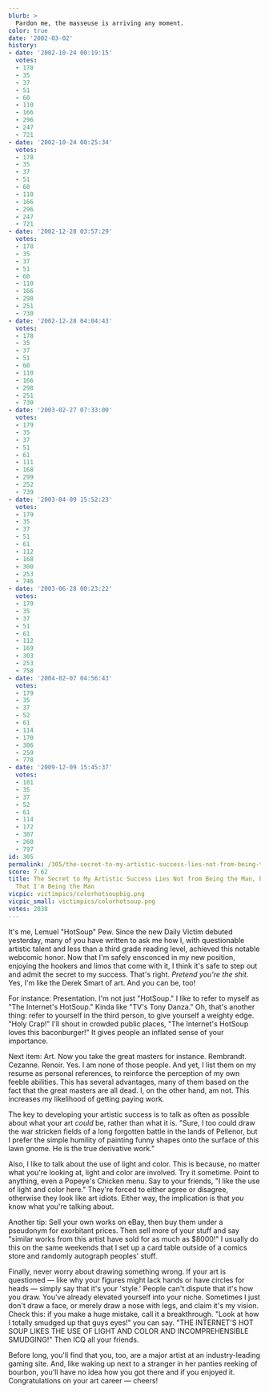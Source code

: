 ```yaml
---
blurb: >
  Pardon me, the masseuse is arriving any moment.
color: true
date: '2002-03-02'
history:
- date: '2002-10-24 00:19:15'
  votes:
  - 178
  - 35
  - 37
  - 51
  - 60
  - 110
  - 166
  - 296
  - 247
  - 721
- date: '2002-10-24 00:25:34'
  votes:
  - 178
  - 35
  - 37
  - 51
  - 60
  - 110
  - 166
  - 296
  - 247
  - 721
- date: '2002-12-28 03:57:29'
  votes:
  - 178
  - 35
  - 37
  - 51
  - 60
  - 110
  - 166
  - 298
  - 251
  - 730
- date: '2002-12-28 04:04:43'
  votes:
  - 178
  - 35
  - 37
  - 51
  - 60
  - 110
  - 166
  - 298
  - 251
  - 730
- date: '2003-02-27 07:33:00'
  votes:
  - 179
  - 35
  - 37
  - 51
  - 61
  - 111
  - 168
  - 299
  - 252
  - 739
- date: '2003-04-09 15:52:23'
  votes:
  - 179
  - 35
  - 37
  - 51
  - 61
  - 112
  - 168
  - 300
  - 253
  - 746
- date: '2003-06-28 00:23:22'
  votes:
  - 179
  - 35
  - 37
  - 51
  - 61
  - 112
  - 169
  - 303
  - 253
  - 758
- date: '2004-02-07 04:56:43'
  votes:
  - 179
  - 35
  - 37
  - 52
  - 61
  - 114
  - 170
  - 306
  - 259
  - 778
- date: '2009-12-09 15:45:37'
  votes:
  - 181
  - 35
  - 37
  - 52
  - 61
  - 114
  - 172
  - 307
  - 260
  - 797
id: 305
permalink: /305/the-secret-to-my-artistic-success-lies-not-from-being-the-man-but-in-pretending-that-im-being-the-man/
score: 7.62
title: The Secret to My Artistic Success Lies Not from Being the Man, but in Pretending
  That I'm Being the Man
vicpic: victimpics/colorhotsoupbig.png
vicpic_small: victimpics/colorhotsoup.png
votes: 2038
---
```


It's me, Lemuel "HotSoup" Pew. Since the new Daily Victim debuted
yesterday, many of you have written to ask me how I, with questionable
artistic talent and less than a third grade reading level, achieved this
notable webcomic honor. Now that I'm safely ensconced in my new
position, enjoying the hookers and limos that come with it, I think it's
safe to step out and admit the secret to my success. That's right.
*Pretend you're the shit*. Yes, I'm like the Derek Smart of art. And you
can be, too!

For instance: Presentation. I'm not just "HotSoup." I like to refer to
myself as "The Internet's HotSoup." Kinda like "TV's Tony Danza." Oh,
that's another thing: refer to yourself in the third person, to give
yourself a weighty edge. "Holy Crap!" I'll shout in crowded public
places, "The Internet's HotSoup loves this baconburger!" It gives people
an inflated sense of your importance.

Next item: Art. Now you take the great masters for instance. Rembrandt.
Cezanne. Renoir. Yes. I am none of those people. And yet, I list them on
my resume as personal references, to reinforce the perception of my own
feeble abilities. This has several advantages, many of them based on the
fact that the great masters are all dead. I, on the other hand, am not.
This increases my likelihood of getting paying work.

The key to developing your artistic success is to talk as often as
possible about what your art *could* be, rather than what it is. "Sure,
I too could draw the war stricken fields of a long forgotten battle in
the lands of Pellenor, but I prefer the simple humility of painting
funny shapes onto the surface of this lawn gnome. He is the true
derivative work."

Also, I like to talk about the use of light and color. This is because,
no matter what you're looking at, light and color are involved. Try it
sometime. Point to anything, even a Popeye's Chicken menu. Say to your
friends, "I like the use of light and color here." They're forced to
either agree or disagree, otherwise they look like art idiots. Either
way, the implication is that *you* know what you're talking about.

Another tip: Sell your own works on eBay, then buy them under a
pseudonym for exorbitant prices. Then sell more of your stuff and say
"similar works from this artist have sold for as much as $8000!" I
usually do this on the same weekends that I set up a card table outside
of a comics store and randomly autograph peoples' stuff.

Finally, never worry about drawing something wrong. If your art is
questioned — like why your figures might lack hands or have circles for
heads — simply say that it's your 'style.' People can't dispute that
it's how you draw. You've already elevated yourself into your niche.
Sometimes I just don't draw a face, or merely draw a nose with legs, and
claim it's my vision. Check this: if you make a huge mistake, call it a
breakthrough. "Look at how I totally smudged up that guys eyes!" you can
say. "THE INTERNET'S HOT SOUP LIKES THE USE OF LIGHT AND COLOR AND
INCOMPREHENSIBLE SMUDGING!" Then ICQ all your friends.

Before long, you'll find that you, too, are a major artist at an
industry-leading gaming site. And, like waking up next to a stranger in
her panties reeking of bourbon, you'll have no idea how you got there
and if you enjoyed it. Congratulations on your art career — cheers!